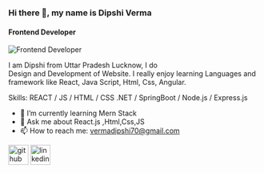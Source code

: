 ### Hi there 👋, my name is Dipshi Verma
#### Frontend Developer
![Frontend Developer](https://as1.ftcdn.net/v2/jpg/03/91/99/28/1000_F_391992895_jdfD6yVqnZ6uWyunjfuA6xVA0xNMvLIU.jpg)

I am Dipshi from Uttar Pradesh Lucknow, I do    
Design and Development of Website. I really enjoy learning Languages and framework like React, Java Script, Html, Css, Angular.

Skills:  REACT / JS / HTML / CSS
       .NET / SpringBoot / Node.js / Express.js

- 🌱 I’m currently learning Mern Stack 
- 💬 Ask me about React.js ,Html,Css,JS 
- 📫 How to reach me: vermadipshi70@gmail.com 


[<img src='https://cdn.jsdelivr.net/npm/simple-icons@3.0.1/icons/github.svg' alt='github' height='40'>](https://github.com/https://github.com/DipshiV)  [<img src='https://cdn.jsdelivr.net/npm/simple-icons@3.0.1/icons/linkedin.svg' alt='linkedin' height='40'>](https://www.linkedin.com/in/https://www.linkedin.com/in/dipshi-verma//)  











